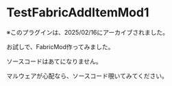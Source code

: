 <h1>TestFabricAddItemMod1</h1>
<p style=color red;>※このプラグインは、2025/02/16にアーカイブされました。</p>
<p>お試しで、FabricMod作ってみました。</p>
<p>ソースコードはあてになりません。</p>
<p>マルウェアが心配なら、ソースコード覗いてみてください。</p>
